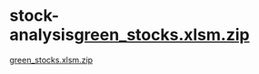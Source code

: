 # stock-analysis[green_stocks.xlsm.zip](https://github.com/cgomez1995/stock-analysis/files/8174046/green_stocks.xlsm.zip)
[green_stocks.xlsm.zip](https://github.com/cgomez1995/stock-analysis/files/8174079/green_stocks.xlsm.zip)
